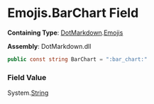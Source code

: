 # Emojis\.BarChart Field

**Containing Type**: [DotMarkdown](../../README.md)\.[Emojis](../README.md)

**Assembly**: DotMarkdown\.dll

```csharp
public const string BarChart = ":bar_chart:"
```

### Field Value

System\.[String](https://docs.microsoft.com/en-us/dotnet/api/system.string)